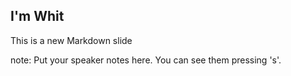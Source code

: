 ##  I'm Whit

This is a new Markdown slide

note:
    Put your speaker notes here.
    You can see them pressing 's'.
